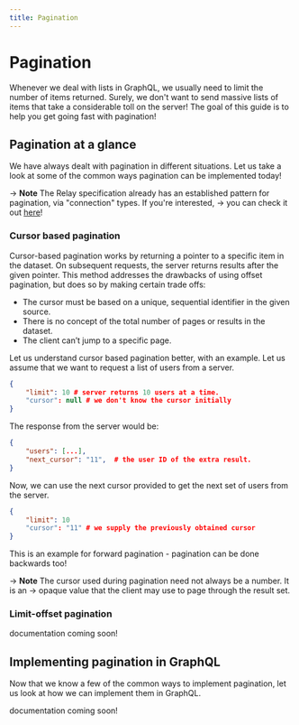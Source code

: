 ```yaml
---
title: Pagination
---
```


# Pagination

Whenever we deal with lists in GraphQL, we usually need to limit the number of items returned. Surely, we don't want to send massive lists of
items that take a considerable toll on the server! The goal of this guide is to help you get going fast with pagination!

## Pagination at a glance

We have always dealt with pagination in different situations. Let us take a look at some of the common ways pagination
can be implemented today!

-> **Note** The Relay specification already has an established pattern for pagination, via "connection" types. If you're interested,
-> you can check it out [here](https://relay.dev/graphql/connections.htm)!

### Cursor based pagination

Cursor-based pagination works by returning a pointer to a specific item in the dataset. On subsequent requests, the server returns results
after the given pointer. This method addresses the drawbacks of using offset pagination, but does so by making certain trade offs:

- The cursor must be based on a unique, sequential identifier in the given source.
- There is no concept of the total number of pages or results in the dataset.
- The client can’t jump to a specific page.

Let us understand cursor based pagination better, with an example.
Let us assume that we want to request a list of users from a server.

```json
{
    "limit": 10 # server returns 10 users at a time.
    "cursor": null # we don't know the cursor initially
}
```

The response from the server would be:

```json
{
    "users": [...],
    "next_cursor": "11",  # the user ID of the extra result.
}
```

Now, we can use the next cursor provided to get the next set of users from the server.

```json
{
    "limit": 10
    "cursor": "11" # we supply the previously obtained cursor
}
```

This is an example for forward pagination - pagination can be done backwards too!

-> **Note** The cursor used during pagination need not always be a number. It is an
-> opaque value that the client may use to page through the result set.

### Limit-offset pagination

documentation coming soon!

## Implementing pagination in GraphQL

Now that we know a few of the common ways to implement pagination, let us look at how we can implement them in GraphQL.

documentation coming soon!
